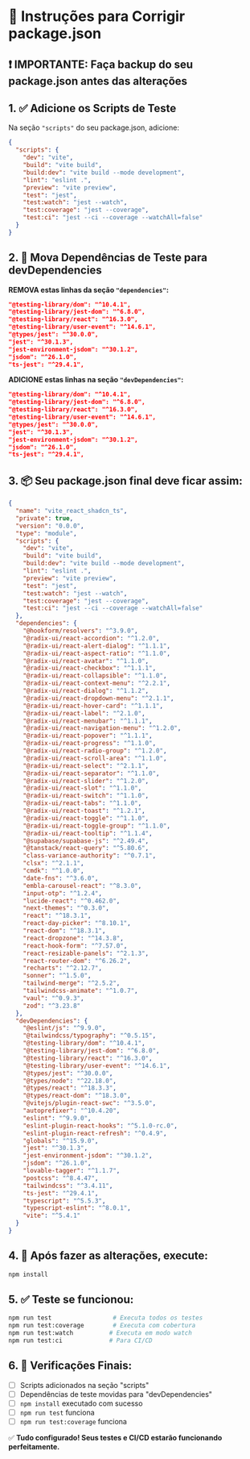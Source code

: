 # 🔧 Instruções para Corrigir package.json

## ❗ IMPORTANTE: Faça backup do seu package.json antes das alterações

## 1. ✅ Adicione os Scripts de Teste

Na seção `"scripts"` do seu package.json, adicione:

```json
{
  "scripts": {
    "dev": "vite",
    "build": "vite build", 
    "build:dev": "vite build --mode development",
    "lint": "eslint .",
    "preview": "vite preview",
    "test": "jest",
    "test:watch": "jest --watch",
    "test:coverage": "jest --coverage",
    "test:ci": "jest --ci --coverage --watchAll=false"
  }
}
```

## 2. 🔄 Mova Dependências de Teste para devDependencies

**REMOVA estas linhas da seção `"dependencies"`:**
```json
"@testing-library/dom": "^10.4.1",
"@testing-library/jest-dom": "^6.8.0", 
"@testing-library/react": "^16.3.0",
"@testing-library/user-event": "^14.6.1",
"@types/jest": "^30.0.0",
"jest": "^30.1.3",
"jest-environment-jsdom": "^30.1.2",
"jsdom": "^26.1.0",
"ts-jest": "^29.4.1",
```

**ADICIONE estas linhas na seção `"devDependencies"`:**
```json
"@testing-library/dom": "^10.4.1",
"@testing-library/jest-dom": "^6.8.0",
"@testing-library/react": "^16.3.0", 
"@testing-library/user-event": "^14.6.1",
"@types/jest": "^30.0.0",
"jest": "^30.1.3",
"jest-environment-jsdom": "^30.1.2",
"jsdom": "^26.1.0",
"ts-jest": "^29.4.1",
```

## 3. 📦 Seu package.json final deve ficar assim:

```json
{
  "name": "vite_react_shadcn_ts",
  "private": true,
  "version": "0.0.0",
  "type": "module",
  "scripts": {
    "dev": "vite",
    "build": "vite build",
    "build:dev": "vite build --mode development", 
    "lint": "eslint .",
    "preview": "vite preview",
    "test": "jest",
    "test:watch": "jest --watch",
    "test:coverage": "jest --coverage",
    "test:ci": "jest --ci --coverage --watchAll=false"
  },
  "dependencies": {
    "@hookform/resolvers": "^3.9.0",
    "@radix-ui/react-accordion": "^1.2.0",
    "@radix-ui/react-alert-dialog": "^1.1.1",
    "@radix-ui/react-aspect-ratio": "^1.1.0",
    "@radix-ui/react-avatar": "^1.1.0",
    "@radix-ui/react-checkbox": "^1.1.1",
    "@radix-ui/react-collapsible": "^1.1.0",
    "@radix-ui/react-context-menu": "^2.2.1",
    "@radix-ui/react-dialog": "^1.1.2",
    "@radix-ui/react-dropdown-menu": "^2.1.1",
    "@radix-ui/react-hover-card": "^1.1.1",
    "@radix-ui/react-label": "^2.1.0",
    "@radix-ui/react-menubar": "^1.1.1",
    "@radix-ui/react-navigation-menu": "^1.2.0",
    "@radix-ui/react-popover": "^1.1.1",
    "@radix-ui/react-progress": "^1.1.0",
    "@radix-ui/react-radio-group": "^1.2.0",
    "@radix-ui/react-scroll-area": "^1.1.0",
    "@radix-ui/react-select": "^2.1.1",
    "@radix-ui/react-separator": "^1.1.0",
    "@radix-ui/react-slider": "^1.2.0",
    "@radix-ui/react-slot": "^1.1.0",
    "@radix-ui/react-switch": "^1.1.0",
    "@radix-ui/react-tabs": "^1.1.0",
    "@radix-ui/react-toast": "^1.2.1",
    "@radix-ui/react-toggle": "^1.1.0",
    "@radix-ui/react-toggle-group": "^1.1.0",
    "@radix-ui/react-tooltip": "^1.1.4",
    "@supabase/supabase-js": "^2.49.4",
    "@tanstack/react-query": "^5.80.6",
    "class-variance-authority": "^0.7.1",
    "clsx": "^2.1.1",
    "cmdk": "^1.0.0",
    "date-fns": "^3.6.0",
    "embla-carousel-react": "^8.3.0",
    "input-otp": "^1.2.4",
    "lucide-react": "^0.462.0",
    "next-themes": "^0.3.0",
    "react": "^18.3.1",
    "react-day-picker": "^8.10.1",
    "react-dom": "^18.3.1",
    "react-dropzone": "^14.3.8",
    "react-hook-form": "^7.57.0",
    "react-resizable-panels": "^2.1.3",
    "react-router-dom": "^6.26.2",
    "recharts": "^2.12.7",
    "sonner": "^1.5.0",
    "tailwind-merge": "^2.5.2",
    "tailwindcss-animate": "^1.0.7",
    "vaul": "^0.9.3",
    "zod": "^3.23.8"
  },
  "devDependencies": {
    "@eslint/js": "^9.9.0",
    "@tailwindcss/typography": "^0.5.15",
    "@testing-library/dom": "^10.4.1",
    "@testing-library/jest-dom": "^6.8.0",
    "@testing-library/react": "^16.3.0",
    "@testing-library/user-event": "^14.6.1",
    "@types/jest": "^30.0.0",
    "@types/node": "^22.18.0",
    "@types/react": "^18.3.3",
    "@types/react-dom": "^18.3.0",
    "@vitejs/plugin-react-swc": "^3.5.0",
    "autoprefixer": "^10.4.20",
    "eslint": "^9.9.0",
    "eslint-plugin-react-hooks": "^5.1.0-rc.0",
    "eslint-plugin-react-refresh": "^0.4.9",
    "globals": "^15.9.0",
    "jest": "^30.1.3",
    "jest-environment-jsdom": "^30.1.2",
    "jsdom": "^26.1.0",
    "lovable-tagger": "^1.1.7",
    "postcss": "^8.4.47",
    "tailwindcss": "^3.4.11",
    "ts-jest": "^29.4.1",
    "typescript": "^5.5.3",
    "typescript-eslint": "^8.0.1",
    "vite": "^5.4.1"
  }
}
```

## 4. 🔄 Após fazer as alterações, execute:

```bash
npm install
```

## 5. ✅ Teste se funcionou:

```bash
npm run test                 # Executa todos os testes
npm run test:coverage        # Executa com cobertura
npm run test:watch          # Executa em modo watch
npm run test:ci             # Para CI/CD
```

## 6. 🎯 Verificações Finais:

- [ ] Scripts adicionados na seção "scripts"
- [ ] Dependências de teste movidas para "devDependencies"  
- [ ] `npm install` executado com sucesso
- [ ] `npm run test` funciona
- [ ] `npm run test:coverage` funciona

✅ **Tudo configurado! Seus testes e CI/CD estarão funcionando perfeitamente.**